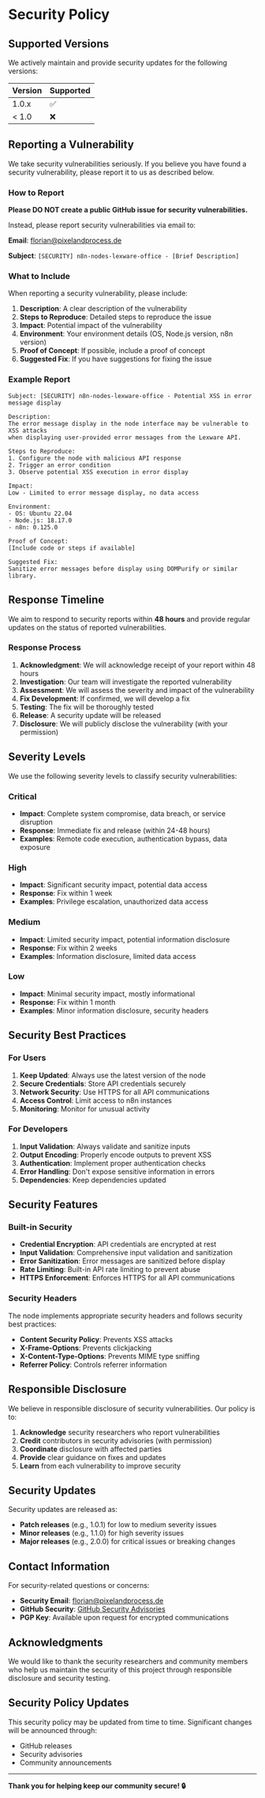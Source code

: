 # Security Policy

## Supported Versions

We actively maintain and provide security updates for the following versions:

| Version | Supported          |
| ------- | ------------------ |
| 1.0.x   | :white_check_mark: |
| < 1.0   | :x:                |

## Reporting a Vulnerability

We take security vulnerabilities seriously. If you believe you have found a security vulnerability, please report it to us as described below.

### How to Report

**Please DO NOT create a public GitHub issue for security vulnerabilities.**

Instead, please report security vulnerabilities via email to:

**Email**: [florian@pixelandprocess.de](mailto:florian@pixelandprocess.de)

**Subject**: `[SECURITY] n8n-nodes-lexware-office - [Brief Description]`

### What to Include

When reporting a security vulnerability, please include:

1. **Description**: A clear description of the vulnerability
2. **Steps to Reproduce**: Detailed steps to reproduce the issue
3. **Impact**: Potential impact of the vulnerability
4. **Environment**: Your environment details (OS, Node.js version, n8n version)
5. **Proof of Concept**: If possible, include a proof of concept
6. **Suggested Fix**: If you have suggestions for fixing the issue

### Example Report

```
Subject: [SECURITY] n8n-nodes-lexware-office - Potential XSS in error message display

Description:
The error message display in the node interface may be vulnerable to XSS attacks
when displaying user-provided error messages from the Lexware API.

Steps to Reproduce:
1. Configure the node with malicious API response
2. Trigger an error condition
3. Observe potential XSS execution in error display

Impact:
Low - Limited to error message display, no data access

Environment:
- OS: Ubuntu 22.04
- Node.js: 18.17.0
- n8n: 0.125.0

Proof of Concept:
[Include code or steps if available]

Suggested Fix:
Sanitize error messages before display using DOMPurify or similar library.
```

## Response Timeline

We aim to respond to security reports within **48 hours** and provide regular updates on the status of reported vulnerabilities.

### Response Process

1. **Acknowledgment**: We will acknowledge receipt of your report within 48 hours
2. **Investigation**: Our team will investigate the reported vulnerability
3. **Assessment**: We will assess the severity and impact of the vulnerability
4. **Fix Development**: If confirmed, we will develop a fix
5. **Testing**: The fix will be thoroughly tested
6. **Release**: A security update will be released
7. **Disclosure**: We will publicly disclose the vulnerability (with your permission)

## Severity Levels

We use the following severity levels to classify security vulnerabilities:

### Critical
- **Impact**: Complete system compromise, data breach, or service disruption
- **Response**: Immediate fix and release (within 24-48 hours)
- **Examples**: Remote code execution, authentication bypass, data exposure

### High
- **Impact**: Significant security impact, potential data access
- **Response**: Fix within 1 week
- **Examples**: Privilege escalation, unauthorized data access

### Medium
- **Impact**: Limited security impact, potential information disclosure
- **Response**: Fix within 2 weeks
- **Examples**: Information disclosure, limited data access

### Low
- **Impact**: Minimal security impact, mostly informational
- **Response**: Fix within 1 month
- **Examples**: Minor information disclosure, security headers

## Security Best Practices

### For Users

1. **Keep Updated**: Always use the latest version of the node
2. **Secure Credentials**: Store API credentials securely
3. **Network Security**: Use HTTPS for all API communications
4. **Access Control**: Limit access to n8n instances
5. **Monitoring**: Monitor for unusual activity

### For Developers

1. **Input Validation**: Always validate and sanitize inputs
2. **Output Encoding**: Properly encode outputs to prevent XSS
3. **Authentication**: Implement proper authentication checks
4. **Error Handling**: Don't expose sensitive information in errors
5. **Dependencies**: Keep dependencies updated

## Security Features

### Built-in Security

- **Credential Encryption**: API credentials are encrypted at rest
- **Input Validation**: Comprehensive input validation and sanitization
- **Error Sanitization**: Error messages are sanitized before display
- **Rate Limiting**: Built-in API rate limiting to prevent abuse
- **HTTPS Enforcement**: Enforces HTTPS for all API communications

### Security Headers

The node implements appropriate security headers and follows security best practices:

- **Content Security Policy**: Prevents XSS attacks
- **X-Frame-Options**: Prevents clickjacking
- **X-Content-Type-Options**: Prevents MIME type sniffing
- **Referrer Policy**: Controls referrer information

## Responsible Disclosure

We believe in responsible disclosure of security vulnerabilities. Our policy is to:

1. **Acknowledge** security researchers who report vulnerabilities
2. **Credit** contributors in security advisories (with permission)
3. **Coordinate** disclosure with affected parties
4. **Provide** clear guidance on fixes and updates
5. **Learn** from each vulnerability to improve security

## Security Updates

Security updates are released as:

- **Patch releases** (e.g., 1.0.1) for low to medium severity issues
- **Minor releases** (e.g., 1.1.0) for high severity issues
- **Major releases** (e.g., 2.0.0) for critical issues or breaking changes

## Contact Information

For security-related questions or concerns:

- **Security Email**: [florian@pixelandprocess.de](mailto:florian@pixelandprocess.de)
- **GitHub Security**: [GitHub Security Advisories](https://github.com/fwartner/n8n-nodes-lexware-office/security/advisories)
- **PGP Key**: Available upon request for encrypted communications

## Acknowledgments

We would like to thank the security researchers and community members who help us maintain the security of this project through responsible disclosure and security testing.

## Security Policy Updates

This security policy may be updated from time to time. Significant changes will be announced through:

- GitHub releases
- Security advisories
- Community announcements

---

**Thank you for helping keep our community secure! 🔒**

